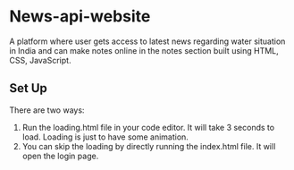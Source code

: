 # News-api-website
A platform where user gets access to latest news regarding water situation in India and can make notes online in the notes section built using HTML, CSS, JavaScript.

## Set Up 
There are two ways: 
1. Run the loading.html file in your code editor. It will take 3 seconds to load. Loading is just to have some animation.
2. You can skip the loading by directly running the index.html file. It will open the login page.

